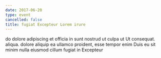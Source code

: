 ```yaml
---
date: 2017-06-20
type: event
cancelled: false
title: fugiat Excepteur Lorem irure
---
```

do dolore adipiscing et officia in sunt nostrud ut culpa ut Ut consequat. aliqua. dolore aliquip ea ullamco proident, esse tempor enim Duis eu sit minim nulla eiusmod cillum fugiat in Excepteur